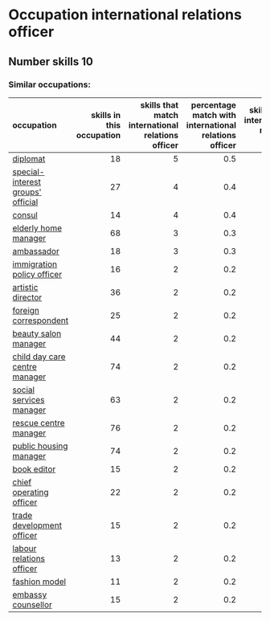 # Occupation international relations officer
## Number skills 10
### Similar occupations:
| occupation                                                                |   skills in this occupation |   skills that match international relations officer |   percentage match with international relations officer |   skills not in international relations officer |
|:--------------------------------------------------------------------------|----------------------------:|----------------------------------------------------:|--------------------------------------------------------:|------------------------------------------------:|
| [diplomat](diplomat.md)                                                   |                          18 |                                                   5 |                                                     0.5 |                                              13 |
| [special-interest groups' official](special-interest_groups'_official.md) |                          27 |                                                   4 |                                                     0.4 |                                              23 |
| [consul](consul.md)                                                       |                          14 |                                                   4 |                                                     0.4 |                                              10 |
| [elderly home manager](elderly_home_manager.md)                           |                          68 |                                                   3 |                                                     0.3 |                                              65 |
| [ambassador](ambassador.md)                                               |                          18 |                                                   3 |                                                     0.3 |                                              15 |
| [immigration policy officer](immigration_policy_officer.md)               |                          16 |                                                   2 |                                                     0.2 |                                              14 |
| [artistic director](artistic_director.md)                                 |                          36 |                                                   2 |                                                     0.2 |                                              34 |
| [foreign correspondent](foreign_correspondent.md)                         |                          25 |                                                   2 |                                                     0.2 |                                              23 |
| [beauty salon manager](beauty_salon_manager.md)                           |                          44 |                                                   2 |                                                     0.2 |                                              42 |
| [child day care centre manager](child_day_care_centre_manager.md)         |                          74 |                                                   2 |                                                     0.2 |                                              72 |
| [social services manager](social_services_manager.md)                     |                          63 |                                                   2 |                                                     0.2 |                                              61 |
| [rescue centre manager](rescue_centre_manager.md)                         |                          76 |                                                   2 |                                                     0.2 |                                              74 |
| [public housing manager](public_housing_manager.md)                       |                          74 |                                                   2 |                                                     0.2 |                                              72 |
| [book editor](book_editor.md)                                             |                          15 |                                                   2 |                                                     0.2 |                                              13 |
| [chief operating officer](chief_operating_officer.md)                     |                          22 |                                                   2 |                                                     0.2 |                                              20 |
| [trade development officer](trade_development_officer.md)                 |                          15 |                                                   2 |                                                     0.2 |                                              13 |
| [labour relations officer](labour_relations_officer.md)                   |                          13 |                                                   2 |                                                     0.2 |                                              11 |
| [fashion model](fashion_model.md)                                         |                          11 |                                                   2 |                                                     0.2 |                                               9 |
| [embassy counsellor](embassy_counsellor.md)                               |                          15 |                                                   2 |                                                     0.2 |                                              13 |
